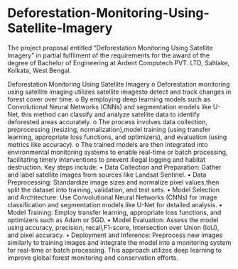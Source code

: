 # Deforestation-Monitoring-Using-Satellite-Imagery
The project proposal entitled “Deforestation Monitoring Using Satellite Imagery” in partial fulfilment of the requirements for the award of the degree of Bachelor of Engineering at Ardent Computech PVT. LTD, Saltlake, Kolkata, West Bengal.

Deforestation Monitoring Using Satellite Imagery
o Deforestation monitoring using satellite imaging utilizes satellite imagesto detect and track changes in forest cover over time.
o By employing deep learning models such as Convolutional Neural Networks (CNNs) and segmentation models like U-Net, this method can classify and analyze satellite data to identify deforested areas accurately.
o The process involves data collection, preprocessing (resizing, normalization),model training (using transfer learning, appropriate loss functions, and optimizers), and evaluation (using metrics like accuracy).
o The trained models are then integrated into environmental monitoring systems to enable real-time or batch processing, facilitating timely interventions to prevent illegal logging and habitat destruction.
Key steps include:
• Data Collection and Preparation: Gather and label satellite images from sources like Landsat Sentinel.
• Data Preprocessing: Standardize image sizes and normalize pixel values,then split the dataset into training, validation, and test sets.
• Model Selection and Architecture: Use Convolutional Neural Networks (CNNs) for image classification and segmentation models like U-Net for detailed analysis.
• Model Training: Employ transfer learning, appropriate loss functions, and optimizers such as Adam or SGD.
• Model Evaluation: Assess the model using accuracy, precision, recall,F1-score, Intersection over Union (IoU), and pixel accuracy.
• Deployment and Inference: Preprocess new images similarly to training images and integrate the model into a monitoring system for real-time or batch processing.
This approach utilizes deep learning to improve global forest monitoring and conservation efforts.
